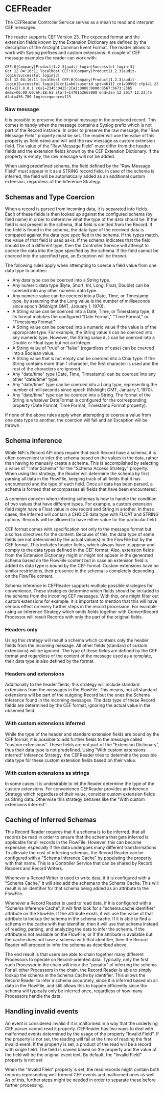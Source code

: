 <!--
  Licensed to the Apache Software Foundation (ASF) under one or more
  contributor license agreements.  See the NOTICE file distributed with
  this work for additional information regarding copyright ownership.
  The ASF licenses this file to You under the Apache License, Version 2.0
  (the "License"); you may not use this file except in compliance with
  the License.  You may obtain a copy of the License at
      http://www.apache.org/licenses/LICENSE-2.0
  Unless required by applicable law or agreed to in writing, software
  distributed under the License is distributed on an "AS IS" BASIS,
  WITHOUT WARRANTIES OR CONDITIONS OF ANY KIND, either express or implied.
  See the License for the specific language governing permissions and
  limitations under the License.
-->

# CEFReader

The CEFReader Controller Service serves as a mean to read and interpret CEF messages.

The reader supports CEF Version 23. The expected format and the extension fields known by the Extension Dictionary are
defined by the description of the ArcSight Common Event Format. The reader allows to work with Syslog prefixes and
custom extensions. A couple of CEF message examples the reader can work with:

```
CEF:0|Company|Product|1.2.3|audit-login|Successful login|3| 
Oct 12 04:16:11 localhost CEF:0|Company|Product|1.2.3|audit-login|Successful login|3| 
Oct 12 04:16:11 localhost CEF:0|Company|Product|1.2.3|audit-login|Successful login|3|cn1Label=userid spt=46117 cn1=99999 cfp1=1.23  dst=127.0.0.1 c6a1=2345:0425:2CA1:0000:0000:0567:5673:23b5 dmac=00:0D:60:AF:1B:61 start=1479152665000 end=Jan 12 2017 12:23:45 dlat=456.789 loginsequence=123
```

### Raw message

It is possible to preserve the original message in the produced record. This comes in handy when the message contains a
Syslog prefix which is not part of the Record instance. In order to preserve the raw message, the "Raw Message Field"
property must be set. The reader will use the value of this property as field name and will add the raw message as
custom extension field. The value of the "Raw Message Field" must differ from the header fields and the extension fields
known by the CEF Extension Dictionary. If the property is empty, the raw message will not be added.

When using predefined schema, the field defined by the "Raw Message Field" must appear in it as a STRING record field.
In case of the schema is inferred, the field will be automatically added as an additional custom extension, regardless
of the Inference Strategy.

## Schemas and Type Coercion

When a record is parsed from incoming data, it is separated into fields. Each of these fields is then looked up against
the configured schema (by field name) in order to determine what the type of the data should be. If the field is not
present in the schema, that field is omitted from the Record. If the field is found in the schema, the data type of the
received data is compared against the data type specified in the schema. If the types match, the value of that field is
used as-is. If the schema indicates that the field should be of a different type, then the Controller Service will
attempt to coerce the data into the type specified by the schema. If the field cannot be coerced into the specified
type, an Exception will be thrown.

The following rules apply when attempting to coerce a field value from one data type to another:

* Any data type can be coerced into a String type.
* Any numeric data type (Byte, Short, Int, Long, Float, Double) can be coerced into any other numeric data type.
* Any numeric value can be coerced into a Date, Time, or Timestamp type, by assuming that the Long value is the number
  of milliseconds since epoch (Midnight GMT, January 1, 1970).
* A String value can be coerced into a Date, Time, or Timestamp type, if its format matches the configured "Date
  Format," "Time Format," or "Timestamp Format."
* A String value can be coerced into a numeric value if the value is of the appropriate type. For example, the String
  value `8` can be coerced into any numeric type. However, the String value `8.2` can be coerced into a Double or Float
  type but not an Integer.
* A String value of "true" or "false" (regardless of case) can be coerced into a Boolean value.
* A String value that is not empty can be coerced into a Char type. If the String contains more than 1 character, the
  first character is used and the rest of the characters are ignored.
* Any "date/time" type (Date, Time, Timestamp) can be coerced into any other "date/time" type.
* Any "date/time" type can be coerced into a Long type, representing the number of milliseconds since epoch (Midnight
  GMT, January 1, 1970).
* Any "date/time" type can be coerced into a String. The format of the String is whatever DateFormat is configured for
  the corresponding property (Date Format, Time Format, Timestamp Format property).

If none of the above rules apply when attempting to coerce a value from one data type to another, the coercion will fail
and an Exception will be thrown.

## Schema inference

While NiFi's Record API does require that each Record have a schema, it is often convenient to infer the schema based on
the values in the data, rather than having to manually create a schema. This is accomplished by selecting a value of "
Infer Schema" for the "Schema Access Strategy" property. When using this strategy, the Reader will determine the schema
by first parsing all data in the FlowFile, keeping track of all fields that it has encountered and the type of each
field. Once all data has been parsed, a schema is formed that encompasses all fields that have been encountered.

A common concern when inferring schemas is how to handle the condition of two values that have different types. For
example, a custom extension field might have a Float value in one record and String in another. In these cases, the
inferred will contain a CHOICE data type with FLOAT and STRING options. Records will be allowed to have either value for
the particular field.

CEF format comes with specification not only to the message format but also has directives for the content. Because of
this, the data type of some fields are not determined by the actual value(s) in the FlowFile but by the CEF format. This
includes header fields, which always have to appear and comply to the data types defined in the CEF format. Also,
extension fields from the Extension Dictionary might or might not appear in the generated schema based on the FlowFile
content but in case an extension field is added its data type is bound by the CEF format. Custom extensions have no
similar restrictions, their presence in the schema is completely depending on the FlowFile content.

Schema inference in CEFReader supports multiple possible strategies for convenience. These strategies determine which
fields should be included to the schema from the incoming CEF messages. With this, one might filter out custom
extensions for example. It is important to mention that this will have serious effect on every further steps in the
record procession. For example using an Inference Strategy which omits fields together with ConvertRecord Processor will
result Records with only the part of the original fields.

### Headers only

Using this strategy will result a schema which contains only the header fields from the incoming message. All other
fields (standard of custom extensions) will be ignored. The type of these fields are defined by the CEF format and
regardless of the content of the message used as a template, their data type is also defined by the format.

### Headers and extensions

Additionally to the header fields, this strategy will include standard extensions from the messages in the FlowFile.
This means, not all standard extensions will be part of the outgoing Record but the ones the Schema Inference found in
the incoming messages. The data type of these Record fields are determined by the CEF format, ignoring the actual value
in the observed field.

### With custom extensions inferred

While the type of the header and standard extension fields are bound by the CEF format, it is possible to add further
fields to the message called "custom extensions". These fields are not part of the "Extension Dictionary", thus their
data type is not predefined. Using "With custom extensions inferred" Inference Strategy, the CEFReader tries to
determine the possible data type for these custom extension fields based on their value.

### With custom extensions as strings

In some cases it is undesirable to let the Reader determine the type of the custom extensions. For convenience CEFReader
provides an Inference Strategy which regardless of their value, consider custom extension fields as String data.
Otherwise this strategy behaves like the "With custom extensions inferred".

## Caching of Inferred Schemas

This Record Reader requires that if a schema is to be inferred, that all records be read in order to ensure that the
schema that gets inferred is applicable for all records in the FlowFile. However, this can become expensive, especially
if the data undergoes many different transformations. To alleviate the cost of inferring schemas, the Record Reader can
be configured with a "Schema Inference Cache" by populating the property with that name. This is a Controller Service
that can be shared by Record Readers and Record Writers.

Whenever a Record Writer is used to write data, if it is configured with a "Schema Cache," it will also add the schema
to the Schema Cache. This will result in an identifier for that schema being added as an attribute to the FlowFile.

Whenever a Record Reader is used to read data, if it is configured with a "Schema Inference Cache", it will first look
for a "schema.cache.identifier" attribute on the FlowFile. If the attribute exists, it will use the value of that
attribute to lookup the schema in the schema cache. If it is able to find a schema in the cache with that identifier,
then it will use that schema instead of reading, parsing, and analyzing the data to infer the schema. If the attribute
is not available on the FlowFile, or if the attribute is available but the cache does not have a schema with that
identifier, then the Record Reader will proceed to infer the schema as described above.

The end result is that users are able to chain together many different Processors to operate on Record-oriented data.
Typically, only the first such Processor in the chain will incur the "penalty" of inferring the schema. For all other
Processors in the chain, the Record Reader is able to simply lookup the schema in the Schema Cache by identifier. This
allows the Record Reader to infer a schema accurately, since it is inferred based on all data in the FlowFile, and still
allows this to happen efficiently since the schema will typically only be inferred once, regardless of how many
Processors handle the data.

## Handling invalid events

An event is considered invalid if it is malformed in a way that the underlying CEF parser cannot read it properly.
CEFReader has two ways to deal with malformed events determined by the usage of the property "Invalid Field". If the
property is not set, the reading will fail at the time of reading the first invalid event. If the property is set, a
product of the read will be a record with single field. The field is named based on the property and the value of the
field will be the original event text. By default, the "Invalid Field" property is not set.

When the "Invalid Field" property is set, the read records might contain both records representing well formed CEF
events and malformed ones as well. As of this, further steps might be needed in order to separate these before further
processing.